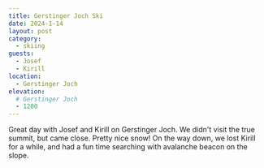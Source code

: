 ```yaml
---
title: Gerstinger Joch Ski
date: 2024-1-14
layout: post
category:
  - skiing
guests:
  - Josef
  - Kirill
location:
  - Gerstinger Joch
elevation:
  # Gerstinger Joch
  - 1200
---
```


Great day with Josef and Kirill on Gerstinger Joch. We didn't visit the
true summit, but came close. Pretty nice snow! On the way down, we lost
Kirill for a while, and had a fun time searching with avalanche beacon
on the slope.

